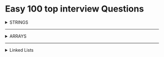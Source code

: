 # Easy 100 top interview Questions

<details>
<summary>STRINGS</summary>
<br>
<details>
<summary>Reverse String with O(1) SPACE</summary>

<br>
## Instructions

<br>

    Write a function that reverses a string. The input string is given as an array of characters s.

    You must do this by modifying the input array in-place with O(1) extra memory.



    Example 1:

    Input: s = ["h","e","l","l","o"]
    Output: ["o","l","l","e","h"]

    Example 2:

    Input: s = ["H","a","n","n","a","h"]
    Output: ["h","a","n","n","a","H"]



    Constraints:

        1 <= s.length <= 105
        s[i] is a printable ascii character.

<details>
<summary>Solution</summary>

```
        j = -1
        i = 0
        while(i < (len(s)//2)):
            temp = s[i]
            s[i] = s[j]
            s[j] = temp
            j -=1
            i +=1

```

</details>

<details>
<summary>Runtime and Space Results</summary>

![Runtime](images/reverse_string_runtime.png)
![Space](images/reverse_string_space.png)

</details>
</details>

---

<details>
<summary>Valid Anagram</summary>

<br>

## Instructions

<br>

    Given two strings s and t, return true if t is an anagram of s, and false otherwise.

    An Anagram is a word or phrase formed by rearranging the letters of a different word or phrase, typically using all the original letters exactly once.



    Example 1:

    Input: s = "anagram", t = "nagaram"
    Output: true

    Example 2:

    Input: s = "rat", t = "car"
    Output: false



    Constraints:

        1 <= s.length, t.length <= 5 * 104
        s and t consist of lowercase English letters.

<details>
<summary>Solution</summary>

```
class Solution:
    def isAnagram(self, s: str, t: str) -> bool:

        freq_dict = {}

        if len(s) != len(t):
            return False

        for x in range(len(s)):
            if s[x] not in freq_dict:
                freq_dict[s[x]] = 1
            else:
                freq_dict[s[x]] += 1

        for j in range(len(t)):
            if t[j] in freq_dict:
                freq_dict[t[j]] -=1


        for key, val in freq_dict.items():
            if val != 0:
                return False

        return True
```

</details>

<details>
<summary>Space/Time Results</summary>

![Runtime](images/valid_anagram_runtime.png)
![Space](images/valid_anagram_space.png)

</details>
</details>

---

<details>
<summary>Reverse Integer</summary>

<br>

<br>

## Instructions

<br>

    Given a signed 32-bit integer x, return x with its digits reversed. If reversing x causes the value to go outside the signed 32-bit integer range [-2^31, 2^31 - 1], then return 0.

    Assume the environment does not allow you to store 64-bit integers (signed or unsigned).

    Example 1:

    Input: x = 123
    Output: 321

    Example 2:

    Input: x = -123
    Output: -321

    Example 3:

    Input: x = 120
    Output: 21

    Constraints:

        -2^31 <= x <= 2^31 - 1

<details>
<summary>Solution</summary>

```
class Solution:
    def reverse(self, x: int) -> int:
        j = math.pow(2, 31)

        if x < 0:
            negative_convert = abs(x)
            number = str(negative_convert)
            reversed_string = number[::-1]
            reversed_int = (int(reversed_string))
            if reversed_int > j:
                return 0
            return -abs(reversed_int)

        number = str(x)
        reversed_string = number[::-1]
        reversed_int = (int(reversed_string))
        if reversed_int > j:
                return 0
        return reversed_int

```

</details>

<details>
<summary>Space/Time Results</summary>

![Runtime](images/reverse_int.png)
![Space](images/reverser_int.png)

</details>

</details>

---

<details>
<summary>View First Unique Character in a String</summary>

<br>

<br>

## Instructions

<br>

    Given a string s, find the first non-repeating character in it and return its index. If it does not exist, return -1.

    Example 1:

    Input: s = "leetcode"
    Output: 0

    Example 2:

    Input: s = "loveleetcode"
    Output: 2

    Example 3:

    Input: s = "aabb"
    Output: -1

    Constraints:

        1 <= s.length <= 105
        s consists of only lowercase English letters.

<details>
<summary>Solution</summary>

```
class Solution:
    def firstUniqChar(self, s: str) -> int:

        char_dict = {}

        for x in range(len(s)):

            if s[x] not in char_dict:
                char_dict[s[x]] = 1

            else:
                char_dict[s[x]] +=1
        # print(char_dict)


        for x, y in char_dict.items():
            if y == 1:
                print(x)
                return s.index(x)

        return -1
```

</details>

<details>
<summary>Runtime and Space Results</summary>

![Runtime](images/first_unique_char_in_string.png)
![Space](images/first_unique_char_space.png)

</details>
</details>

---

<details>
<summary>Valid Palidrome</summary>

<br>

## Instructions

<br>

    A phrase is a palindrome if, after converting all uppercase letters into lowercase letters and removing all non-alphanumeric characters, it reads the same forward and backward. Alphanumeric characters include letters and numbers.

    Given a string s, return true if it is a palindrome, or false otherwise.

    Example 1:

    Input: s = "A man, a plan, a canal: Panama"
    Output: true
    Explanation: "amanaplanacanalpanama" is a palindrome.

    Example 2:

    Input: s = "race a car"
    Output: false
    Explanation: "raceacar" is not a palindrome.

    Example 3:

    Input: s = " "
    Output: true
    Explanation: s is an empty string "" after removing non-alphanumeric characters.
    Since an empty string reads the same forward and backward, it is a palindrome.

Constraints:

    1 <= s.length <= 2 * 105
    s consists only of printable ASCII characters.

<details>
<summary>Solution</summary>

```
class Solution:
    def isPalindrome(self, s: str) -> bool:

        only_chars = "".join(x for x in s if x.isalnum()).lower()
        reverse_str = only_chars[::-1]

        if only_chars == reverse_str:
            return True
        return False
```

</details>

<details>
<summary>Runtime and Space Results</summary>

![Runtime](images/valid_palidrome_runtime.png)
![Space](images/valid_palidrome-space.png)

</details>
</details>

<details>
<summary>Longest Common Prefix</summary>

<br>

## Instructions

<br>

    Write a function to find the longest common prefix string amongst an array of strings.

    If there is no common prefix, return an empty string "".

    Example 1:

    Input: strs = ["flower","flow","flight"]
    Output: "fl"

    Example 2:

    Input: strs = ["dog","racecar","car"]
    Output: ""
    Explanation: There is no common prefix among the input strings.

    Constraints:

        1 <= strs.length <= 200
        0 <= strs[i].length <= 200
        strs[i] consists of only lower-case English letters.

<br>

<details>
<summary>Solution</summary>

```
def longestCommonPrefix(self, strs: List[str]) -> str:

        if len(strs) == 0:
            return " "

        ascend_list = sorted(strs, key=len)
        shortest = ascend_list[0]

        max_len = len(shortest)


        for string in ascend_list:
            index = 0
            while (index < max_len):
                if string[index] == shortest[index]:
                    index += 1
                else:
                    max_len = max_len -1
        prefix = shortest[0:max_len]

        if (len(prefix) == 0):
            return ""

        return prefix
```

</details>

<details>
<summary>Runtime and Space Results</summary>

![Runtime](images/longest_prefix_run.png)
![Space](images/longest_prefix_space.png)

</details>

</details>

<!-- END OF STRINGS -->
</details>

---

<!-- ? <-----------------------ARRAYS---------------------------->

<details>

<summary>ARRAYS</summary>
<br>

<details>
<summary>Remove Duplicates from Sorted Array O(1)</summary>

<br>

## Instructions

<br>

    Given an integer array nums sorted in non-decreasing order, remove the duplicates in-place such that each unique element appears only once. The relative order of the elements should be kept the same.

    Since it is impossible to change the length of the array in some languages, you must instead have the result be placed in the first part of the array nums. More formally, if there are k elements after removing the duplicates, then the first k elements of nums should hold the final result. It does not matter what you leave beyond the first k elements.

    Return k after placing the final result in the first k slots of nums.

    Do not allocate extra space for another array. You must do this by modifying the input array in-place with O(1) extra memory.

    Custom Judge:

    The judge will test your solution with the following code:

    int[] nums = [...]; // Input array
    int[] expectedNums = [...]; // The expected answer with correct length

    int k = removeDuplicates(nums); // Calls your implementation

    assert k == expectedNums.length;
    for (int i = 0; i < k; i++) {
    assert nums[i] == expectedNums[i];
    }

    If all assertions pass, then your solution will be accepted.

    Example 1:

    Input: nums = [1,1,2]
    Output: 2, nums = [1,2,_]
    Explanation: Your function should return k = 2, with the first two elements of nums being 1 and 2 respectively.
    It does not matter what you leave beyond the returned k (hence they are underscores).

    Example 2:

    Input: nums = [0,0,1,1,1,2,2,3,3,4]
    Output: 5, nums = [0,1,2,3,4,_,_,_,_,_]
    Explanation: Your function should return k = 5, with the first five elements of nums being 0, 1, 2, 3, and 4 respectively.
    It does not matter what you leave beyond the returned k (hence they are underscores).

    Constraints:

        1 <= nums.length <= 3 * 104
        -100 <= nums[i] <= 100
        nums is sorted in non-decreasing order.

<br>

<details>
<summary>Solution</summary>

```
class Solution:
    def removeDuplicates(self, nums: List[int]) -> int:


        count_unique = 1
        unique = 0
        current = 1

        if len(nums) == 1:
            return 1

        while (current < len(nums)):

            if nums[current] == nums[unique]:
                nums.pop(current)

            else:
                unique = current
                count_unique += 1
                current = current + 1


        return count_unique
```

</details>

<details>
<summary>Runtime and Space Results</summary>

![Runtime](images/remove_Dups_sorted_array_runtime.png)
![Space](images/remove_Dups_sorted_array_space.png)

</details>

</details>

---

<details>
<summary>Contains Duplicate</summary>

<br>

## Instructions

<br>

    Given an integer array nums, return true if any value appears at least twice in the array, and return false if every element is distinct.



    Example 1:

    Input: nums = [1,2,3,1]
    Output: true

    Example 2:

    Input: nums = [1,2,3,4]
    Output: false

    Example 3:

    Input: nums = [1,1,1,3,3,4,3,2,4,2]
    Output: true



    Constraints:

        1 <= nums.length <= 105
        -109 <= nums[i] <= 109

<details>
<summary>Solution</summary>

```
class Solution:
    def containsDuplicate(self, nums: List[int]) -> bool:

        remove_dups = set(nums)

        if len(nums) == len(remove_dups):
            return False

        return True
```

</details>

<details>
<summary>Runtime and Space Results</summary>

![Runtime](images/contains_duplicate_runtime.png)
![Space](images/contains_dupliucate_space.png)

</details>

</details>

---

<details>
<summary>Plus One</summary>

<br>

## Instructions

<br>

    You are given a large integer represented as an integer array digits, where each digits[i] is the ith digit of the integer. The digits are ordered from most significant to least significant in left-to-right order. The large integer does not contain any leading 0's.

    Increment the large integer by one and return the resulting array of digits.



    Example 1:

    Input: digits = [1,2,3]
    Output: [1,2,4]
    Explanation: The array represents the integer 123.
    Incrementing by one gives 123 + 1 = 124.
    Thus, the result should be [1,2,4].

    Example 2:

    Input: digits = [4,3,2,1]
    Output: [4,3,2,2]
    Explanation: The array represents the integer 4321.
    Incrementing by one gives 4321 + 1 = 4322.
    Thus, the result should be [4,3,2,2].

    Example 3:

    Input: digits = [9]
    Output: [1,0]
    Explanation: The array represents the integer 9.
    Incrementing by one gives 9 + 1 = 10.
    Thus, the result should be [1,0].



    Constraints:

        1 <= digits.length <= 100
        0 <= digits[i] <= 9
        digits does not contain any leading 0's.

<br>

<details>
<summary>Solution</summary>

```
class Solution:
    def plusOne(self, digits: List[int]) -> List[int]:

        string = ""
        digit_list = []

        for x in digits:
            string += str(x)

        add_one = int(string) + 1


        for digit in str(add_one):
            digit_list.append(int(digit))

        return digit_list
```

</details>

<details>
<summary>Runtime and Space Results</summary>

![Runtime](images/plus_one_runtime.png)
![Space](images/plus_one_space.png)

</details>

</details>

<!--! End of Arrays -->
</details>

 <!-- ? <-----------------------LINKED LISTS---------------------------->

---

<details>
<summary>Linked Lists</summary>
<br>

<details>
<summary>Delete Node in Linked List</summary>

<br>

## Instructions

<br>

    Write a function to delete a node in a singly-linked list. You will not be given access to the head of the list, instead you will be given access to the node to be deleted directly.

    It is guaranteed that the node to be deleted is not a tail node in the list.

    Example 1:

    Input: head = [4,5,1,9], node = 5
    Output: [4,1,9]
    Explanation: You are given the second node with value 5, the linked list should become 4 -> 1 -> 9 after calling your function.

    Example 2:
    Input: head = [4,5,1,9], node = 1
    Output: [4,5,9]
    Explanation: You are given the third node with value 1, the linked list should become 4 -> 5 -> 9 after calling your function.

    Constraints:

        The number of the nodes in the given list is in the range [2, 1000].
        -1000 <= Node.val <= 1000
        The value of each node in the list is unique.
        The node to be deleted is in the list and is not a tail node

<br>

<details>
<summary>Solution</summary>

```
# Definition for singly-linked list.
# class ListNode:
#     def __init__(self, x):
#         self.val = x
#         self.next = None

class Solution:
    def deleteNode(self, node):
        """
        :type node: ListNode
        :rtype: void Do not return anything, modify node in-place instead.
        """
        node.val = node.next.val
        node.next = node.next.next

```

</details>

<details>
<summary>Runtime and Space Results</summary>

![Runtime](images/delete_node_in_linked_list_runtime.png)
![Space](images/delete_node_in_linked_list_space.png)

</details>

</details>

---

<details>
<summary>Remove nth node from end on linked list</summary>

<br>

## Instructions

<br>

    Given the head of a linked list, remove the nth node from the end of the list and return its head.

    Example 1:

    Input: head = [1,2,3,4,5], n = 2
    Output: [1,2,3,5]

    Example 2:

    Input: head = [1], n = 1
    Output: []

    Example 3:

    Input: head = [1,2], n = 1
    Output: [1]



    Constraints:

        The number of nodes in the list is sz.
        1 <= sz <= 30
        0 <= Node.val <= 100
        1 <= n <= sz



    Follow up: Could you do this in one pass?

<br>

<details>
<summary>Solution</summary>

        Not the cleanest solution but Im a bit rusty on linked lists, will refactor to better code.

```
class Solution:
    def removeNthFromEnd(self, head: Optional[ListNode], n: int) -> Optional[ListNode]:
        current = head
#       if only one node in linked list
        if current.next == None:
            current.value = None
            return


        current = head
        length = 1

#       get length of linked list
        while(current.next is not None):
            current = current.next
            length = length + 1

      # if the target is == to the head
        current = head
        if length == n:
            current.val = None
            head = current.next

            return head

#       stop at Node previous to target node
        target_node_index = length - n
#       reset current back to head to find target node
        current = head
        count = 1
        while(count != target_node_index):
            count +=1
            current = current.next
        current.next.val = None
        current.next = current.next.next

        return head

```

</details>

<details>
<summary>Runtime and Space Results</summary>

![Runtime](images/remove_nthnode_end_linkedlist_run.png)
![Space](images/remove_nthnode_end_linkedlist_space.png)

</details>

</details>

---

<details>
<summary>Reverse Linked List</summary>

<br>

## Instructions

<br>

    Given the head of a singly linked list, reverse the list, and return the reversed list.



    Example 1:

    Input: head = [1,2,3,4,5]
    Output: [5,4,3,2,1]

    Example 2:

    Input: head = [1,2]
    Output: [2,1]

    Example 3:

    Input: head = []
    Output: []



    Constraints:

        The number of nodes in the list is the range [0, 5000].
        -5000 <= Node.val <= 5000

<br>

<details>
<summary>Solution</summary>

```
class Solution:
    def reverseList(self, head: Optional[ListNode]) -> Optional[ListNode]:

        prev = None
        current = head
        temp = None

        while(current is not None):
#           stores node after current, so that we can point current node towards prev
            temp = current.next
#           change current pointer to prev node reversing pointer
            current.next = prev
#           move prev, one node to current, and current to temp node
            prev = current
            current = temp

        return prev
```

</details>

<details>
<summary>Runtime and Space Results</summary>

![Runtime](images/reverse_SLL_run.png)
![Space](images/reverse_LL_space.png)

</details>

</details>

---

<!-- !End of LinkedLIST -->
</details>

<!-- TODO TEMPLATE -->

<!-- <details>
<summary>Title</summary>

<br>

## Instructions

<br>

<br>

<details>
<summary>Solution</summary>

```

```

</details>

<details>
<summary>Runtime and Space Results</summary>

![Runtime]
![Space]

</details>

</details>

--- -->

